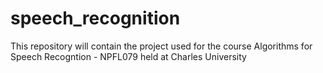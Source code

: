 # speech_recognition
This repository will contain the project used for the course Algorithms for Speech Recogntion - NPFL079 held at Charles University
